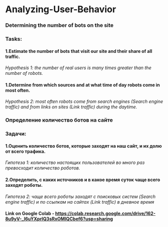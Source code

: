 # Analyzing-User-Behavior
### Determining the number of bots on the site
### Tasks:
#### 1.Estimate the number of bots that visit our site and their share of all traffic.
*Hypothesis 1: the number of real users is many times greater than the number of robots.*
#### 1.Determine from which sources and at what time of day robots come in most often.
*Hypothesis 2: most often robots come from search engines (Search engine traffic) and from links on sites (Link traffic) during the daytime.*

### Определение количество ботов на сайте
### Задачи:
#### 1.Оценить количество ботов, которые заходят на наш сайт, и их долю от всего трафика. 
*Гипотеза 1: количество настоящих пользователей во много раз превосходит количество роботов.* 

#### 2.Определить, с каких источников и в какое время суток чаще всего заходят роботы. 
*Гипотеза 2: чаще всего роботы заходят с поисковых систем (Search engine traffic) и по ссылкам на сайтах (Link traffic) в дневное время*
#### Link on Google Colab - https://colab.research.google.com/drive/162-8u9yV-_l6uYXprIQ3sRxOMIQCbef6?usp=sharing
